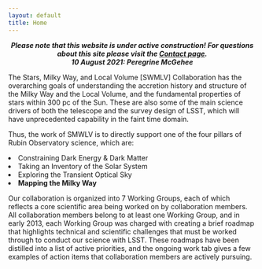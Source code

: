 ```yaml
---
layout: default
title: Home
---
```

<p>
<center>
<b><i>Please note that this website is under active construction!
For questions about this site please visit the <a href="/contact.html">Contact page</a>.
<br>
10 August 2021: Peregrine McGehee
</i></b>
</center>

<p>
The Stars, Milky Way, and Local Volume [SWMLV] Collaboration has the overarching goals of understanding the accretion history and structure of the Milky Way and the Local Volume, and the fundamental properties of stars within 300 pc of the Sun. 
These are also some of the main science drivers of both the telescope and the survey design of LSST, which will have unprecedented capability in the faint time domain.

Thus, the work of SMWLV is to directly support one of the four pillars of Rubin 
Observatory science, which are:
<itemize>
<li>Constraining Dark Energy & Dark Matter
<li>Taking an Inventory of the Solar System
<li>Exploring the Transient Optical Sky
<li><b>Mapping the Milky Way</b>


<p>Our collaboration is organized into 7 Working Groups, each of which reflects a core scientific area being worked on by collaboration members. All collaboration members belong to at least one Working Group, and in early 2013, each Working Group was charged with creating a brief roadmap that highlights technical and scientific challenges that must be worked through to conduct our science with LSST. These roadmaps have been distilled into a list of active priorities, and the ongoing work tab gives a few examples of action items that collaboration members are actively pursuing.

<p>

